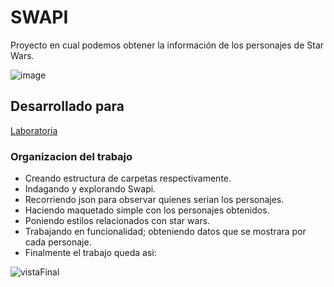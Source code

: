 # SWAPI

Proyecto en cual podemos obtener la información de los personajes de Star Wars.

![image](https://user-images.githubusercontent.com/32309424/36493706-38ab3236-16fe-11e8-8b1c-7e5ba7b7cdf2.png)

## Desarrollado para 
[Laboratoria](http://laboratoria.la)


### Organizacion del trabajo

* Creando estructura de carpetas respectivamente.
* Indagando y explorando  Swapi.
* Recorriendo json para observar quienes serian los personajes.
* Haciendo maquetado simple con los personajes obtenidos.
* Poniendo estilos relacionados con star wars.
* Trabajando en funcionalidad; obteniendo datos que se mostrara por cada personaje.
* Finalmente el trabajo queda asi:

![vistaFinal](assets/img/imgreadme.png)
